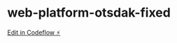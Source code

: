 # web-platform-otsdak-fixed

[Edit in Codeflow ⚡️](https://stackblitz.com/~/github.com/sckchcm-g/web-platform-otsdak-fixed)